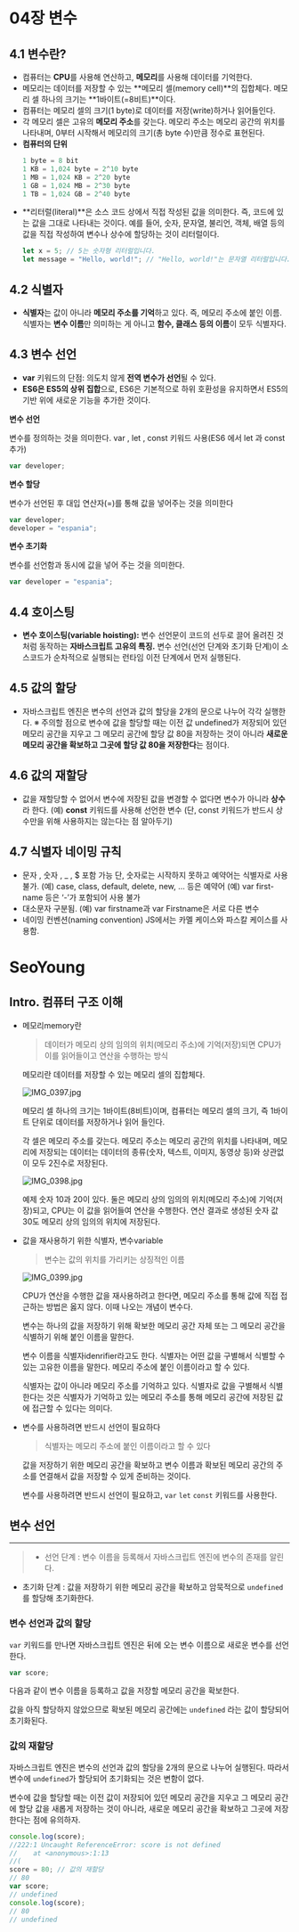 # 04장 변수

## 4.1 변수란?

- 컴퓨터는 **CPU**를 사용해 연산하고, **메모리**를 사용해 데이터를 기억한다.
- 메모리는 데이터를 저장할 수 있는 **메모리 셀(memory cell)**의 집합체다. 메모리 셀 하나의 크기는 **1바이트(=8비트)**이다.
- 컴퓨터는 메모리 셀의 크기(1 byte)로 데이터를 저장(write)하거나 읽어들인다.
- 각 메모리 셀은 고유의 **메모리 주소**를 갖는다. 메모리 주소는 메모리 공간의 위치를 나타내며, 0부터 시작해서 메모리의 크기(총 byte 수)만큼 정수로 표현된다.
- **컴퓨터의 단위**
  ```jsx
  1 byte = 8 bit
  1 KB = 1,024 byte = 2^10 byte
  1 MB = 1,024 KB = 2^20 byte
  1 GB = 1,024 MB = 2^30 byte
  1 TB = 1,024 GB = 2^40 byte
  ```
- **리터럴(literal)**은 소스 코드 상에서 직접 작성된 값을 의미한다. 즉, 코드에 있는 값을 그대로 나타내는 것이다. 예를 들어, 숫자, 문자열, 불리언, 객체, 배열 등의 값을 직접 작성하여 변수나 상수에 할당하는 것이 리터럴이다.
  ```jsx
  let x = 5; // 5는 숫자형 리터럴입니다.
  let message = "Hello, world!"; // "Hello, world!"는 문자열 리터럴입니다.
  ```

## 4.2 식별자

- **식별자**는 값이 아니라 **메모리 주소를 기억**하고 있다. 즉, 메모리 주소에 붙인 이름.
  식별자는 **변수 이름**만 의미하는 게 아니고 **함수, 클래스 등의 이름**이 모두 식별자다.

## 4.3 변수 선언

- **var** 키워드의 단점: 의도치 않게 **전역 변수가 선언**될 수 있다.
- **ES6은 ES5의 상위 집합**으로, ES6은 기본적으로 하위 호환성을 유지하면서 ES5의 기반 위에 새로운 기능을 추가한 것이다.

**변수 선언**

변수를 정의하는 것을 의미한다. var , let , const 키워드 사용(ES6 에서 let 과 const 추가)

```jsx
var developer;
```

**변수 할당**

변수가 선언된 후 대입 연산자(=)를 통해 값을 넣어주는 것을 의미한다

```jsx
var developer;
developer = "espania";
```

**변수 초기화**

변수를 선언함과 동시에 값을 넣어 주는 것을 의미한다.

```jsx
var developer = "espania";
```

## 4.4 호이스팅

- **변수 호이스팅(variable hoisting):** 변수 선언문이 코드의 선두로 끌어 올려진 것처럼 동작하는 **자바스크립트 고유의 특징.**
  변수 선언(선언 단계와 초기화 단계)이 소스코드가 순차적으로 실행되는 런타임 이전 단계에서 먼저 실행된다.

## 4.5 값의 할당

- 자바스크립트 엔진은 변수의 선언과 값의 할당을 2개의 문으로 나누어 각각 실행한다.
  ※ 주의할 점으로 변수에 값을 할당할 때는 이전 값 undefined가 저장되어 있던 메모리 공간을 지우고 그 메모리 공간에 할당 값 80을 저장하는 것이 아니라 **새로운 메모리 공간을 확보하고 그곳에 할당 값 80을 저장한다**는 점이다.

## 4.6 값의 재할당

- 값을 재할당할 수 없어서 변수에 저장된 값을 변경할 수 없다면 변수가 아니라 **상수**라 한다.
  (예) **const** 키워드를 사용해 선언한 변수 (단, const 키워드가 반드시 상수만을 위해 사용하지는 않는다는 점 알아두기)

## 4.7 식별자 네이밍 규칙

- 문자 , 숫자 , \_ , $ 포함 가능
  단, 숫자로는 시작하지 못하고 예약어는 식별자로 사용 불가.
  (예) case, class, default, delete, new, … 등은 예약어
  (예) var first-name 등은 ‘-’가 포함되어 사용 불가
- 대소문자 구분됨.
  (예) var firstname과 var Firstname은 서로 다른 변수
- 네이밍 컨벤션(naming convention)
  JS에서는 카멜 케이스와 파스칼 케이스를 사용함.

# SeoYoung

## Intro. 컴퓨터 구조 이해

- 메모리memory란

  > 데이터가 메모리 상의 임의의 위치(메모리 주소)에 기억(저장)되면 CPU가 이를 읽어들이고 연산을 수행하는 방식

  메모리란 데이터를 저장할 수 있는 메모리 셀의 집합체다.

  ![IMG_0397.jpg](%E1%84%86%E1%85%A9%E1%84%83%E1%85%B5%E1%86%B8%E1%84%83%E1%85%A1%20Week1%2063fb1f0368bc442fbad26736ed86688f/IMG_0397.jpg)

  메모리 셀 하나의 크기는 1바이트(8비트)이며, 컴퓨터는 메모리 셀의 크기, 즉 1바이트 단위로 데이터를 저장하거나 읽어 들인다.

  각 셀은 메모리 주소를 갖는다. 메모리 주소는 메모리 공간의 위치를 나타내며, 메모리에 저장되는 데이터는 데이터의 종류(숫자, 텍스트, 이미지, 동영상 등)와 상관없이 모두 2진수로 저장된다.

  ![IMG_0398.jpg](%E1%84%86%E1%85%A9%E1%84%83%E1%85%B5%E1%86%B8%E1%84%83%E1%85%A1%20Week1%2063fb1f0368bc442fbad26736ed86688f/IMG_0398.jpg)

  예제 숫자 10과 20이 있다. 둘은 메모리 상의 임의의 위치(메모리 주소)에 기억(저장)되고, CPU는 이 값을 읽어들여 연산을 수행한다. 연산 결과로 생성된 숫자 값 30도 메모리 상의 임의의 위치에 저장된다.

- 값을 재사용하기 위한 식별자, 변수variable

  > 변수는 값의 위치를 가리키는 상징적인 이름

  ![IMG_0399.jpg](%E1%84%86%E1%85%A9%E1%84%83%E1%85%B5%E1%86%B8%E1%84%83%E1%85%A1%20Week1%2063fb1f0368bc442fbad26736ed86688f/IMG_0399.jpg)

  CPU가 연산을 수행한 값을 재사용하려고 한다면, 메모리 주소를 통해 값에 직접 접근하는 방법은 옳지 않다. 이때 나오는 개념이 변수다.

  변수는 하나의 값을 저장하기 위해 확보한 메모리 공간 자체 또는 그 메모리 공간을 식별하기 위해 붙인 이름을 말한다.

  변수 이름을 식별자idenrifier라고도 한다. 식별자는 어떤 값을 구별해서 식별할 수 있는 고유한 이름을 말한다. 메모리 주소에 붙인 이름이라고 할 수 있다.

  식별자는 값이 아니라 메모리 주소를 기억하고 있다. 식별자로 값을 구별해서 식별한다는 것은 식별자가 기억하고 있는 메모리 주소를 통해 메모리 공간에 저장된 값에 접근할 수 있다는 의미다.

- 변수를 사용하려면 반드시 선언이 필요하다

  > 식별자는 메모리 주소에 붙인 이름이라고 할 수 있다

  값을 저장하기 위한 메모리 공간을 확보하고 변수 이름과 확보된 메모리 공간의 주소를 연결해서 값을 저장할 수 있게 준비하는 것이다.

  변수를 사용하려면 반드시 선언이 필요하고, `var` `let` `const` 키워드를 사용한다.

## 변수 선언

---

> - 선언 단계 : 변수 이름을 등록해서 자바스크립트 엔진에 변수의 존재를 알린다.

- 초기화 단계 : 값을 저장하기 위한 메모리 공간을 확보하고 암묵적으로 `undefined`를 할당해 초기화한다.

>

### 변수 선언과 값의 할당

`var` 키워드를 만나면 자바스크립트 엔진은 뒤에 오는 변수 이름으로 새로운 변수를 선언한다.

```jsx
var score;
```

다음과 같이 변수 이름을 등록하고 값을 저장할 메모리 공간을 확보한다.

값을 아직 할당하지 않았으므로 확보된 메모리 공간에는 `undefined` 라는 값이 할당되어 초기화된다.

### 값의 재할당

자바스크립트 엔진은 변수의 선언과 값의 할당을 2개의 문으로 나누어 실행된다. 따라서 변수에 `undefined`가 할당되어 초기화되는 것은 변함이 없다.

변수에 값을 할당할 때는 이전 값이 저장되어 있던 메모리 공간을 지우고 그 메모리 공간에 할당 값을 새롭게 저장하는 것이 아니라, 새로운 메모리 공간을 확보하고 그곳에 저장한다는 점에 유의하자.

```jsx
console.log(score);
//222:1 Uncaught ReferenceError: score is not defined
//    at <anonymous>:1:13
//(
score = 80; // 값의 재할당
// 80
var score;
// undefined
console.log(score);
// 80
// undefined
```
